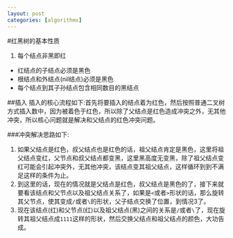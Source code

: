 ```yaml
---
layout: post
categories: [algorithms]
---
```

#红黑树的基本性质

1. 每个结点非黑即红
-  红结点的子结点必须是黑色
-  根结点和外结点(nil结点)必须是黑色
-  每个结点到其子孙结点包含相同数目的黑结点

##插入
插入的核心流程如下:首先将要插入的结点着为红色，然后按照普通二叉树方式插入数中，因为被着色于红色，所以除了父结点是红色造成冲突之外，无其他冲突，所以核心问题就是解决和父结点的红色冲突问题。

###冲突解决思路如下:

1. 如果父结点是红色，叔父结点也是红色的话，祖父结点肯定是黑色，这里将祖父结点变红，父节点和叔父结点都变黑，这里黑高度无变黑，除了祖父结点变红可能会引起冲突外，无其他冲突，该结点变其祖父结点，这样循环到到不满足这样的条件为止。
2. 到这里的话，现在的情况就是父结点是红色，叔父结点是黑色的了，接下来就要看该结点和父节点以及祖父结点关系了，如果是`<`或者`>`形状的话，那么旋转其父节点，使其变成`/`或者`\`的形状，父子结点交换了位置，到情况3了。
3. 现在该结点(红)和父节点(红)以及祖父结点(黑)之间的关系是`/`或者`\`了，现在旋转其祖父结点成`1111`这样的形状，然后交换父结点和祖父结点的颜色，大功告成。
